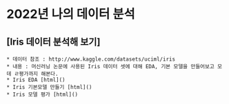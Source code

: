# 2022년 나의 데이터 분석

## [Iris 데이터 분석해 보기]
	* 데이터 참조 : http://www.kaggle.com/datasets/uciml/iris
	* 내용 : 머신러닝 논문에 사용된 Iris 데이터 셋에 대해 EDA, 기본 모델을 만들어보고 모데 ㄹ평가까지 해본다.
	* Iris EDA [html]()
	* Iris 기본모델 만들기 [html]()
	* Iris 모델 평가 [html]()
